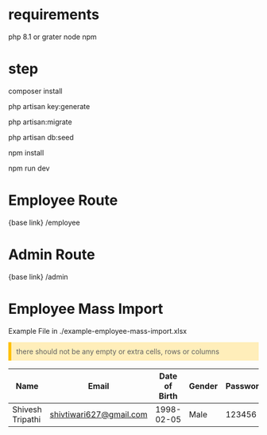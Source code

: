 # requirements

php 8.1 or grater
node
npm

# step

composer install

php artisan key:generate

php artisan:migrate

php artisan db:seed

npm install

npm run dev

# Employee Route

{base link} /employee

# Admin Route

{base link} /admin

# Employee Mass Import

Example File in ./example-employee-mass-import.xlsx

<blockquote style="background-color: #ffeeba;
    border-left: 6px solid #ffc107;
    padding: 10px;
    margin: 10px 0;" class="warning">
there should not be any empty or extra cells, rows or columns
</blockquote>

| Name             | Email                   | Date of Birth | Gender | Password | Is Manager |
| ---------------- | ----------------------- | ------------- | ------ | -------- | ---------- |
| Shivesh Tripathi | shivtiwari627@gmail.com | 1998-02-05    | Male   | 123456   | No         |
